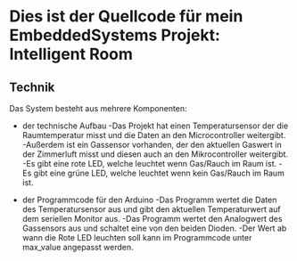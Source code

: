 # Dies ist der Quellcode für mein EmbeddedSystems Projekt: Intelligent Room

## Technik

Das System besteht aus mehrere Komponenten:

* der technische Aufbau
    -Das Projekt hat einen Temperatursensor der die Raumtemperatur misst und die Daten an den Microcontroller weitergibt.
    -Außerdem ist ein Gassensor vorhanden, der den aktuellen Gaswert in der Zimmerluft  misst und diesen auch an den Mikrocontroller weitergibt.
    -Es gibt eine rote LED, welche leuchtet wenn Gas/Rauch im Raum ist.
    -Es gibt eine grüne LED, welche leuchtet wenn kein Gas/Rauch im Raum ist.
    
* der Programmcode für den Arduino
    -Das Programm wertet die Daten des Temperatursensor aus und gibt den aktuellen Temperaturwert auf dem seriellen Monitor aus.
    -Das Programm wertet den Analogwert des Gassensors aus und schaltet eine von den beiden Dioden.
    -Der Wert ab wann die Rote LED leuchten soll kann im Programmcode unter max_value angepasst werden.
